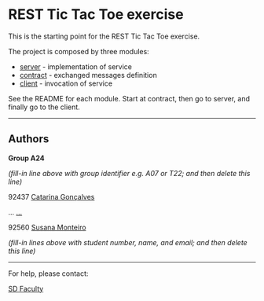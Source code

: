 # REST Tic Tac Toe exercise

This is the starting point for the REST Tic Tac Toe exercise.

The project is composed by three modules:
- [server](server/) - implementation of service
- [contract](contract/) - exchanged messages definition
- [client](client/) - invocation of service

See the README for each module. Start at contract, then go to server, and finally go to the client.


----

## Authors

**Group A24**

*(fill-in line above with group identifier e.g. A07 or T22; and then delete this line)*

92437 [Catarina Gonçalves](catarina.g.goncalves@tecnico.ulisboa.pt)

... [...](mailto:...@tecnico.ulisboa.pt)

92560 [Susana Monteiro](s.moreno.monteiro@tecnico.ulisboa.pt)

*(fill-in lines above with student number, name, and email; and then delete this line)*


----

For help, please contact:

[SD Faculty](mailto:leic-sod@disciplinas.tecnico.ulisboa.pt)
